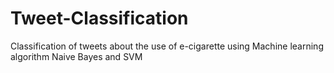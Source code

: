 # Tweet-Classification
Classification of tweets about the use of e-cigarette using Machine learning algorithm Naive Bayes and SVM
